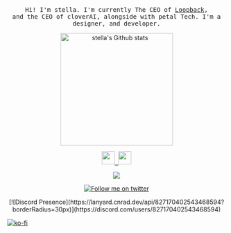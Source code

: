 <p align="center">
  <samp>
    Hi! I'm stella. I'm currently The CEO of <a href="https://www.unbnd.net/">Loopback</a>,
    <br>and the CEO of cloverAI, alongside with petal Tech. I'm a designer, and developer</a>.
    <div/>
      <p align="center">
    <a href="https://github.com/stell1x/github-readme-stats#gh-dark-mode-only">
<img height=259 src="https://github-readme-stats-git-masterrstaa-rickstaa.vercel.app/api?username=stell1x&show_icons=true&line_height=28&hide_border=true&card_width=347&include_all_commits=true&role=owner,collaborator&show=reviews,discussions_answered&rank_icon=percentile&exclude_repo=github-readme-stats&theme=dark&bg_color=000000#gh-dark-mode-only" alt="stella's Github stats" />
  </samp>
</p>

<p align="center">
  <samp>
    <img src="https://github.com/pifafu/pifafu/assets/5679180/07d226f9-2b92-4077-af43-37c92be369f2" width="30px">
    <img src="https://user-images.githubusercontent.com/5679180/79618120-0daffb80-80be-11ea-819e-d2b0fa904d07.gif" width="30px">
  </samp>
</p>
<p align="center">
  <a href="https://skillicons.dev">
    <img src="https://skillicons.dev/icons?i=cloudflare,gcp,workers,docker,kubernetes,supabase,git,vscode,androidstudio,html,css,js,ts,py,nodejs,mysql,postgres,tensorflow&perline=9" />
  </a>
</p>

<p align="center">
<a href="https://twitter.com/intent/follow?screen_name=stellaresident#gh-dark-mode-only">
<img src="https://img.shields.io/badge/follow-%40stellaresident-1DA1F2?style=for-the-badge&logo=x&labelColor=000&color=FFF#gh-dark-mode-only" alt="Follow me on twitter" >
</a>


<p style="text-align: center;">[![Discord Presence](https://lanyard.cnrad.dev/api/827170402543468594?borderRadius=30px)](https://discord.com/users/827170402543468594)</p>

[![ko-fi](https://ko-fi.com/img/githubbutton_sm.svg)](https://ko-fi.com/O5O712VN81)
